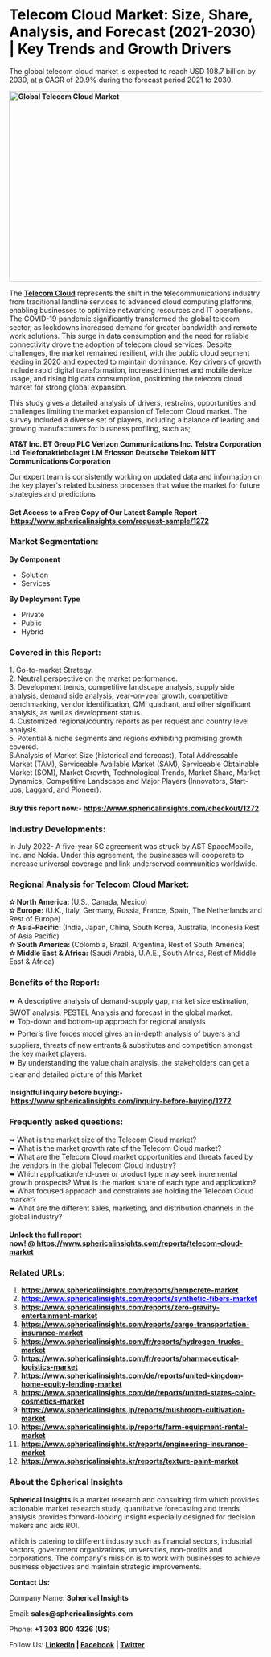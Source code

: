 <div class="content-body__description">
<div class="content-body__description">
<h1><span style="color: #000000;">Telecom Cloud Market: Size, Share, Analysis, and Forecast (2021-2030) | Key Trends and Growth Drivers</span></h1>
</div>
<div class="content-body__description">The global telecom cloud market is expected to reach USD 108.7 billion by 2030, at a CAGR of 20.9% during the forecast period 2021 to 2030.</div>
<div class="content-body__detail">
<section id="section_0" class="entry fr-view">
<p><strong><img src="https://www.sphericalinsights.com/images/rd/telecom-cloud-market.png" alt="Global Telecom Cloud Market" width="650" height="379" /></strong></p>
<p>The&nbsp;<a href="https://www.sphericalinsights.com/reports/telecom-cloud-market" target="_blank" rel="noopener"><strong>T</strong><strong>elecom Cloud</strong></a>&nbsp;represents the shift in the telecommunications industry from traditional landline services to advanced cloud computing platforms, enabling businesses to optimize networking resources and IT operations. The COVID-19 pandemic significantly transformed the global telecom sector, as lockdowns increased demand for greater bandwidth and remote work solutions. This surge in data consumption and the need for reliable connectivity drove the adoption of telecom cloud services. Despite challenges, the market remained resilient, with the public cloud segment leading in 2020 and expected to maintain dominance. Key drivers of growth include rapid digital transformation, increased internet and mobile device usage, and rising big data consumption, positioning the telecom cloud market for strong global expansion.</p>
<p>This study gives a detailed analysis of drivers, restrains, opportunities and challenges limiting the market expansion of Telecom Cloud market. The survey included a diverse set of players, including a balance of leading and growing manufacturers for business profiling, such as;</p>
<p><strong>AT&amp;T Inc. BT Group PLC Verizon Communications Inc. Telstra Corporation Ltd Telefonaktiebolaget LM Ericsson Deutsche Telekom NTT Communications Corporation</strong></p>
<p>Our expert team is consistently working on updated data and information on the key player's related business processes that value the market for future strategies and predictions</p>
<h4><strong>Get Access to a Free Copy of Our Latest Sample Report -&nbsp;<a href="https://www.sphericalinsights.com/request-sample/1272" target="_blank" rel="noopener">https://www.sphericalinsights.com/request-sample/1272</a></strong></h4>
<h3><strong>Market Segmentation:</strong></h3>
<p><strong>By Component</strong></p>
<ul>
<li>Solution</li>
<li>Services</li>
</ul>
<p><strong>By Deployment Type</strong></p>
<ul>
<li>Private</li>
<li>Public</li>
<li>Hybrid</li>
</ul>
<h3>Covered in this Report:</h3>
<p>1. Go-to-market Strategy.<br />2. Neutral perspective on the market performance.<br />3. Development trends, competitive landscape analysis, supply side analysis, demand side analysis, year-on-year growth, competitive benchmarking, vendor identification, QMI quadrant, and other significant analysis, as well as development status.<br />4. Customized regional/country reports as per request and country level analysis.<br />5. Potential &amp; niche segments and regions exhibiting promising growth covered.<br />6.Analysis of Market Size (historical and forecast), Total Addressable Market (TAM), Serviceable Available Market (SAM), Serviceable Obtainable Market (SOM), Market Growth, Technological Trends, Market Share, Market Dynamics, Competitive Landscape and Major Players (Innovators, Start-ups, Laggard, and Pioneer).</p>
<h4>Buy this report now:-&nbsp;<a href="https://www.sphericalinsights.com/checkout/1272" target="_blank" rel="noopener">https://www.sphericalinsights.com/checkout/1272</a></h4>
<h3>Industry Developments:</h3>
<p>In July 2022- A five-year 5G agreement was struck by AST SpaceMobile, Inc. and Nokia. Under this agreement, the businesses will cooperate to increase universal coverage and link underserved communities worldwide.</p>
<h3><strong>Regional Analysis for Telecom Cloud Market:</strong></h3>
<p><strong>✫ North America:&nbsp;</strong>(U.S., Canada, Mexico)<br /><strong>✫ Europe:&nbsp;</strong>(U.K., Italy, Germany, Russia, France, Spain, The Netherlands and Rest of Europe)<br /><strong>✫ Asia-Pacific:&nbsp;</strong>(India, Japan, China, South Korea, Australia, Indonesia Rest of Asia Pacific)<br /><strong>✫ South America:&nbsp;</strong>(Colombia, Brazil, Argentina, Rest of South America)<br /><strong>✫ Middle East &amp; Africa:&nbsp;</strong>(Saudi Arabia, U.A.E., South Africa, Rest of Middle East &amp; Africa)</p>
<h3>Benefits of the Report:</h3>
<p>⏩ A descriptive analysis of demand-supply gap, market size estimation, SWOT analysis, PESTEL Analysis and forecast in the global market.<br />⏩ Top-down and bottom-up approach for regional analysis<br />⏩ Porter&rsquo;s five forces model gives an in-depth analysis of buyers and suppliers, threats of new entrants &amp; substitutes and competition amongst the key market players.<br />⏩ By understanding the value chain analysis, the stakeholders can get a clear and detailed picture of this Market</p>
<h4>Insightful inquiry before buying:-&nbsp;<a href="https://www.sphericalinsights.com/inquiry-before-buying/1272" target="_blank" rel="noopener">https://www.sphericalinsights.com/inquiry-before-buying/1272</a></h4>
<h3>Frequently asked questions:</h3>
<p>➥ What is the market size of the Telecom Cloud market?<br />➥ What is the market growth rate of the Telecom Cloud market?<br />➥ What are the Telecom Cloud market opportunities and threats faced by the vendors in the global Telecom Cloud Industry?<br />➥ Which application/end-user or product type may seek incremental growth prospects? What is the market share of each type and application?<br />➥ What focused approach and constraints are holding the Telecom Cloud market?<br />➥ What are the different sales, marketing, and distribution channels in the global industry?</p>
<h4>Unlock the full report now!&nbsp;@&nbsp;<a href="https://www.sphericalinsights.com/reports/telecom-cloud-market" target="_blank" rel="noopener">https://www.sphericalinsights.com/reports/telecom-cloud-market</a></h4>
<h3><strong>Related URLs:</strong></h3>
<ol>
<li><strong><a href="https://www.sphericalinsights.com/reports/hempcrete-market">https://www.sphericalinsights.com/reports/hempcrete-market</a></strong></li>
<li><span style="color: #0000ff;"><strong><a style="color: #0000ff;" href="https://www.sphericalinsights.com/reports/synthetic-fibers-market">https://www.sphericalinsights.com/reports/synthetic-fibers-market</a></strong></span></li>
<li><strong><a href="https://www.sphericalinsights.com/reports/zero-gravity-entertainment-market">https://www.sphericalinsights.com/reports/zero-gravity-entertainment-market</a></strong></li>
<li><strong><a href="https://www.sphericalinsights.com/reports/cargo-transportation-insurance-market">https://www.sphericalinsights.com/reports/cargo-transportation-insurance-market</a></strong></li>
<li><strong><a href="https://www.sphericalinsights.com/fr/reports/hydrogen-trucks-market">https://www.sphericalinsights.com/fr/reports/hydrogen-trucks-market</a></strong></li>
<li><strong><a href="https://www.sphericalinsights.com/fr/reports/pharmaceutical-logistics-market">https://www.sphericalinsights.com/fr/reports/pharmaceutical-logistics-market</a></strong></li>
<li><strong><a href="https://www.sphericalinsights.com/de/reports/united-kingdom-home-equity-lending-market">https://www.sphericalinsights.com/de/reports/united-kingdom-home-equity-lending-market</a></strong></li>
<li><strong><a href="https://www.sphericalinsights.com/de/reports/united-states-color-cosmetics-market">https://www.sphericalinsights.com/de/reports/united-states-color-cosmetics-market</a></strong></li>
<li><strong><a href="https://www.sphericalinsights.jp/reports/mushroom-cultivation-market">https://www.sphericalinsights.jp/reports/mushroom-cultivation-market</a></strong></li>
<li><strong><a href="https://www.sphericalinsights.jp/reports/farm-equipment-rental-market">https://www.sphericalinsights.jp/reports/farm-equipment-rental-market</a></strong></li>
<li><strong><a href="https://www.sphericalinsights.kr/reports/engineering-insurance-market">https://www.sphericalinsights.kr/reports/engineering-insurance-market</a></strong></li>
<li><strong><a href="https://www.sphericalinsights.kr/reports/texture-paint-market">https://www.sphericalinsights.kr/reports/texture-paint-market</a>&nbsp;</strong></li>
</ol>
<h3><strong>About the Spherical Insights</strong></h3>
<p><strong>Spherical Insights</strong>&nbsp;is a market research and consulting firm which provides actionable market research study, quantitative forecasting and trends analysis provides forward-looking insight especially designed for decision makers and aids ROI.</p>
<p>which is catering to different industry such as financial sectors, industrial sectors, government organizations, universities, non-profits and corporations. The company's mission is to work with businesses to achieve business objectives and maintain strategic improvements.</p>
<p><strong>Contact Us:</strong></p>
<p>Company Name:&nbsp;<strong>Spherical Insights</strong></p>
<p>Email:&nbsp;<strong>sales@sphericalinsights.com</strong></p>
<p>Phone:&nbsp;<strong>+1 303 800 4326 (US)</strong></p>
<p>Follow Us:&nbsp;<strong><a href="https://www.linkedin.com/company/spherical-insight/"><u>LinkedIn</u></a>&nbsp;|&nbsp;<a href="https://www.facebook.com/sphericalinsights22"><u>Facebook</u></a>&nbsp;|&nbsp;<a href="https://twitter.com/SInsights_US"><u>Twitter</u></a></strong></p>
</section>
</div>
<div class="content-body__detail">&nbsp;</div>
</div>
